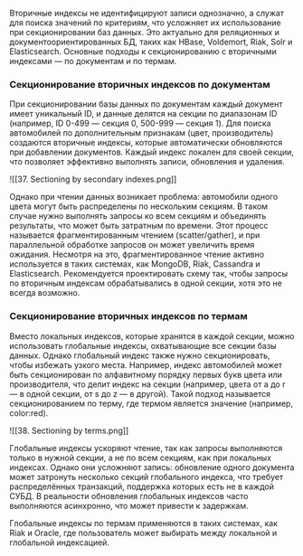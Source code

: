Вторичные индексы не идентифицируют записи однозначно, а служат для поиска значений по критериям, что усложняет их использование при секционировании баз данных. Это актуально для реляционных и документоориентированных БД, таких как HBase, Voldemort, Riak, Solr и Elasticsearch. Основные подходы к секционированию с вторичными индексами — по документам и по термам.

### Секционирование вторичных индексов по документам

При секционировании базы данных по документам каждый документ имеет уникальный ID, и данные делятся на секции по диапазонам ID (например, ID 0-499 — секция 0, 500-999 — секция 1). Для поиска автомобилей по дополнительным признакам (цвет, производитель) создаются вторичные индексы, которые автоматически обновляются при добавлении документов. Каждый индекс локален для своей секции, что позволяет эффективно выполнять записи, обновления и удаления.

![[37. Sectioning by secondary indexes.png]]

Однако при чтении данных возникает проблема: автомобили одного цвета могут быть распределены по нескольким секциям. В таком случае нужно выполнять запросы ко всем секциям и объединять результаты, что может быть затратным по времени. Этот процесс называется фрагментированным чтением (scatter/gather), и при параллельной обработке запросов он может увеличить время ожидания. Несмотря на это, фрагментированное чтение активно используется в таких системах, как MongoDB, Riak, Cassandra и Elasticsearch. Рекомендуется проектировать схему так, чтобы запросы по вторичным индексам обрабатывались в одной секции, хотя это не всегда возможно.

### Секционирование вторичных индексов по термам

Вместо локальных индексов, которые хранятся в каждой секции, можно использовать глобальные индексы, охватывающие все секции базы данных. Однако глобальный индекс также нужно секционировать, чтобы избежать узкого места. Например, индекс автомобилей может быть секционирован по алфавитному порядку первых букв цвета или производителя, что делит индекс на секции (например, цвета от a до r — в одной секции, от s до z — в другой). Такой подход называется секционированием по терму, где термом является значение (например, color:red).

![[38. Sectioning by terms.png]]

Глобальные индексы ускоряют чтение, так как запросы выполняются только в нужной секции, а не по всем секциям, как при локальных индексах. Однако они усложняют запись: обновление одного документа может затронуть несколько секций глобального индекса, что требует распределённых транзакций, поддержка которых есть не в каждой СУБД. В реальности обновления глобальных индексов часто выполняются асинхронно, что может привести к задержкам.

Глобальные индексы по термам применяются в таких системах, как Riak и Oracle, где пользователь может выбирать между локальной и глобальной индексацией.